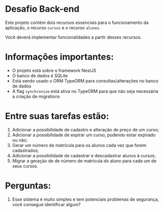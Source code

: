 # Desafio Back-end

Este projeto contém dois recursos essenciais para o funcionamento da aplicação, o recurso `cursos` e o recurso `alunos`.

Você deverá implementar funcionalidades a partir desses recursos.

# Informações importantes:

- O projeto está sobre o framework NestJS
- O banco de dados é SQLite
- Está sendo usado o ORM TypeORM para consultas/alterações no banco de dados
- A flag `synchronize` está ativa no TypeORM para que não seja necessária a criação de migrations

# Entre suas tarefas estão:

1. Adicionar a possibilidade de cadastro e alteração de preço de um curso;
2. Adicionar a possibilidade de expirar um curso, podendo estar expirado ou não;
3. Gerar um número de matrícula para os alunos cada vez que forem cadastrados;
4. Adicionar a possibilidade de cadastrar e descadastrar alunos à cursos;
5. Migrar a geração de de número de matrícula do aluno para cada um de seus cursos.

# Perguntas:

1. Esse sistema é muito simples e tem potenciais problemas de segurança, você consegue identificar algum?
